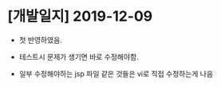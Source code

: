# [개발일지] 2019-12-09



* 첫 반영하였음.

* 테스트시 문제가 생기면 바로 수정해야함.

* 일부 수정해야하는 jsp 파일 같은 것들은 vi로 직접 수정하는게 나음

  



